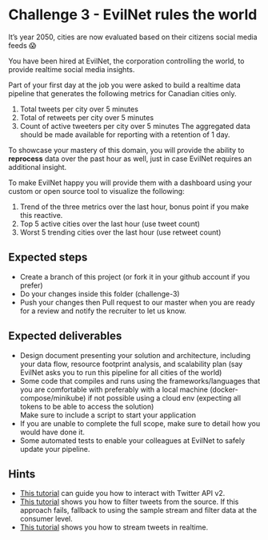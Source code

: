 # Challenge 3 - EvilNet rules the world
It’s year 2050, cities are now evaluated based on their citizens social media feeds 😱

You have been hired at EvilNet, the corporation controlling the world, to provide realtime social media insights.

Part of your first day at the job you were asked to build a realtime data pipeline that generates the following metrics for Canadian cities only.
1. Total tweets per city over 5 minutes
1. Total of retweets per city over 5 minutes
1. Count of active tweeters per city over 5 minutes
The aggregated data should be made available for reporting with a retention of 1 day.

To showcase your mastery of this domain, you will provide the ability to **reprocess** data over the past hour as well, just in case EvilNet requires an additional insight.

To make EvilNet happy you will provide them with a dashboard using your custom or open source tool to visualize the following:
1. Trend of the three metrics over the last hour, bonus point if you make this reactive.
1. Top 5 active cities over the last hour (use tweet count)
1. Worst 5 trending cities over the last hour (use retweet count)

## Expected steps
+ Create a branch of this project (or fork it in your github account if you prefer)
+ Do your changes inside this folder (challenge-3)
+ Push your changes then Pull request to our master when you are ready for a review and notify the recruiter to let us know.

## Expected deliverables
+ Design document presenting your solution and architecture, including your data flow, resource footprint analysis, and scalability plan (say EvilNet asks you to run this pipeline for all cities of the world)
+ Some code that compiles and runs using the frameworks/languages that you are comfortable with preferably with a local machine (docker-compose/minikube) if not possible using a cloud env (expecting all tokens to be able to access the solution)  
Make sure to include a script to start your application
+ If you are unable to complete the full scope, make sure to detail how you would have done it.
+ Some automated tests to enable your colleagues at EvilNet to safely update your pipeline.

## Hints
+ [This tutorial](https://developer.twitter.com/en/docs/tutorials/step-by-step-guide-to-making-your-first-request-to-the-twitter-api-v2) can guide you how to interact with Twitter API v2.
+ [This tutorial](https://developer.twitter.com/en/docs/tutorials/listen-for-important-events) shows you how to filter tweets from the source.
If this approach fails, fallback to using the sample stream and filter data at the consumer level.
+ [This tutorial](https://developer.twitter.com/en/docs/tutorials/stream-tweets-in-real-time) shows you how to stream tweets in realtime.
